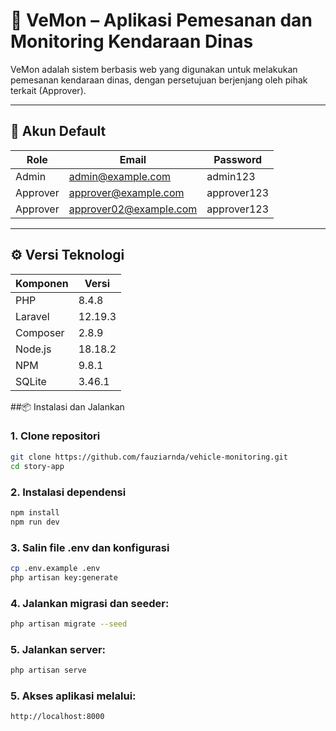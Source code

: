 # 🚗 VeMon – Aplikasi Pemesanan dan Monitoring Kendaraan Dinas

VeMon adalah sistem berbasis web yang digunakan untuk melakukan pemesanan kendaraan dinas, dengan persetujuan berjenjang oleh pihak terkait (Approver).

---

## 🧾 Akun Default

| Role     | Email                  | Password      |
|----------|------------------------|---------------|
| Admin    | admin@example.com      | admin123      |
| Approver | approver@example.com   | approver123   |
| Approver | approver02@example.com | approver123   |

---

## ⚙️ Versi Teknologi

| Komponen      | Versi              |
|---------------|--------------------|
| PHP           | 8.4.8              |
| Laravel       | 12.19.3            |
| Composer      | 2.8.9              |
| Node.js       | 18.18.2            |
| NPM           | 9.8.1              |
| SQLite        | 3.46.1             |


##📦 Instalasi dan Jalankan

### 1. Clone repositori

```bash
git clone https://github.com/fauziarnda/vehicle-monitoring.git
cd story-app    
```

### 2. Instalasi dependensi

```bash
npm install
npm run dev
```

### 3. Salin file .env dan konfigurasi

```bash
cp .env.example .env
php artisan key:generate
```

### 4. Jalankan migrasi dan seeder:

```bash
php artisan migrate --seed
```

### 5. Jalankan server:

```bash
php artisan serve
```

### 5. Akses aplikasi melalui:

```bash
http://localhost:8000
```
